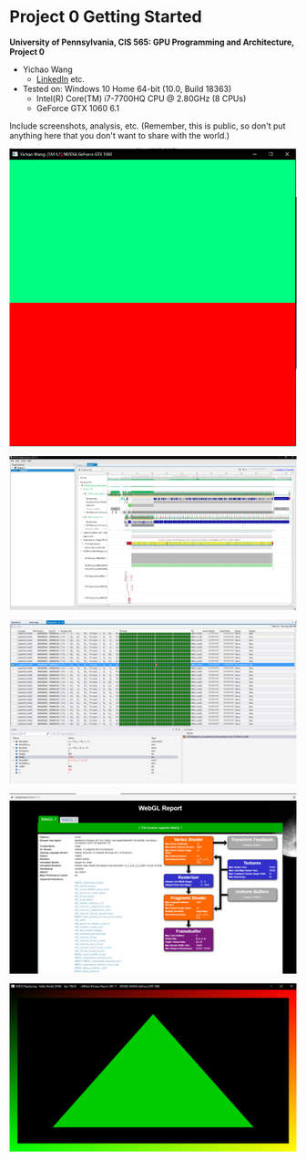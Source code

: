 Project 0 Getting Started
====================

**University of Pennsylvania, CIS 565: GPU Programming and Architecture, Project 0**

* Yichao Wang
  * [LinkedIn](https://www.linkedin.com/in/wangyic/) etc.
* Tested on: Windows 10 Home 64-bit (10.0, Build 18363)
  * Intel(R) Core(TM) i7-7700HQ CPU @ 2.80GHz (8 CPUs)
  * GeForce GTX 1060	6.1


Include screenshots, analysis, etc. (Remember, this is public, so don't put
anything here that you don't want to share with the world.)

![](images/cuda.PNG)

![](images/timeline.PNG)

![](images/debug.PNG)

![](images/webgl.PNG)

![](images/dxr.PNG)
